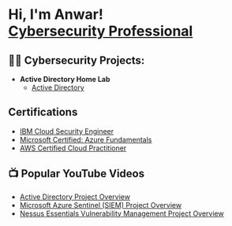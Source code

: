 <h1>Hi, I'm Anwar! <br/><a href="https://github.com/anwarsyed1"> <a href="https://www.linkedin.com/in/anwarullahsyed/">Cybersecurity Professional</a></h1>

<h2>👨‍💻 Cybersecurity Projects:</h2>

- <b>Active Directory Home Lab</b>
  - [Active Directory](https://github.com/joshmadakor1/Algorithms-Practice)

<h2>Certifications</h2>

- [IBM Cloud Security Engineer](https://www.youtube.com/watch?v=a83ASGn_V_s)
- [Microsoft Certified: Azure Fundamentals](https://www.youtube.com/watch?v=a83ASGn_V_s)
- [AWS Certified Cloud Practitioner](https://www.youtube.com/watch?v=a83ASGn_V_s)

<h2>📺 Popular YouTube Videos</h2>

- [Active Directory Project Overview](https://www.youtube.com/watch?v=a83ASGn_V_s)
- [Microsoft Azure Sentinel (SIEM) Project Overview](https://www.youtube.com/watch?v=uHy3oM7NnoU)
- [Nessus Essentials Vulnerability Management Project Overview](https://www.youtube.com/watch?v=N-L9hklSlNk)



<!--
**joshmadakor1/joshmadakor1** is a ✨ _special_ ✨ repository because its `README.md` (this file) appears on your GitHub profile.

Here are some ideas to get you started:

- 🔭 I’m currently working on ...
- 🌱 I’m currently learning ...
- 👯 I’m looking to collaborate on ...
- 🤔 I’m looking for help with ...
- 💬 Ask me about ...
- 📫 How to reach me: ...
- 😄 Pronouns: ...
- ⚡ Fun fact: ...
-->
